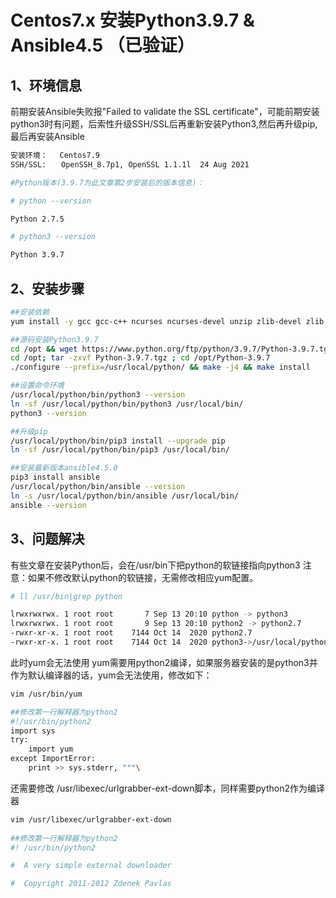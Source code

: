 # Centos7.x 安装Python3.9.7 & Ansible4.5 （已验证）

## 1、环境信息

前期安装Ansible失败报"Failed to validate the SSL certificate"，可能前期安装python3时有问题，后索性升级SSH/SSL后再重新安装Python3,然后再升级pip,最后再安装Ansible

```bash
安装环境： 　Centos7.9
SSH/SSL:　　OpenSSH_8.7p1, OpenSSL 1.1.1l  24 Aug 2021

#Python版本(3.9.7为此文章第2步安装后的版本信息)：

# python --version

Python 2.7.5

# python3 --version

Python 3.9.7
```

## 2、安装步骤



```bash
##安装依赖
yum install -y gcc gcc-c++ ncurses ncurses-devel unzip zlib-devel zlib openssl-devel openssl libffi-devel

##源码安装Python3.9.7
cd /opt && wget https://www.python.org/ftp/python/3.9.7/Python-3.9.7.tgz
cd /opt; tar -zxvf Python-3.9.7.tgz ; cd /opt/Python-3.9.7
./configure --prefix=/usr/local/python/ && make -j4 && make install

##设置命令环境
/usr/local/python/bin/python3 --version
ln -sf /usr/local/python/bin/python3 /usr/local/bin/
python3 --version

##升级pip
/usr/local/python/bin/pip3 install --upgrade pip
ln -sf /usr/local/python/bin/pip3 /usr/local/bin/

##安装最新版本ansible4.5.0
pip3 install ansible
/usr/local/python/bin/ansible --version
ln -s /usr/local/python/bin/ansible /usr/local/bin/
ansible --version
```

## 3、问题解决

有些文章在安装Python后，会在/usr/bin下把python的软链接指向python3
注意：如果不修改默认python的软链接，无需修改相应yum配置。

```bash
# ll /usr/bin|grep python

lrwxrwxrwx. 1 root root       7 Sep 13 20:10 python -> python3
lrwxrwxrwx. 1 root root       9 Sep 13 20:10 python2 -> python2.7
-rwxr-xr-x. 1 root root    7144 Oct 14  2020 python2.7
-rwxr-xr-x. 1 root root    7144 Oct 14  2020 python3->/usr/local/python/bin/python3.9
```

此时yum会无法使用
yum需要用python2编译，如果服务器安装的是python3并作为默认编译器的话，yum会无法使用，修改如下：



```bash
vim /usr/bin/yum

##修改第一行解释器为python2
#!/usr/bin/python2
import sys
try:
    import yum
except ImportError:
    print >> sys.stderr, """\
```



还需要修改 /usr/libexec/urlgrabber-ext-down脚本，同样需要python2作为编译器

```bash
vim /usr/libexec/urlgrabber-ext-down
　
##修改第一行解释器为python2
#! /usr/bin/python2

#  A very simple external downloader

#  Copyright 2011-2012 Zdenek Pavlas
```


